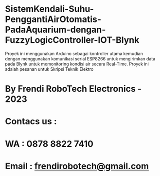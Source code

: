 # SistemKendali-Suhu-PenggantiAirOtomatis-PadaAquarium-dengan-FuzzyLogicController-IOT-Blynk
Proyek ini menggunakan Arduino sebagai kontroller utama kemudian dengan menggunakan komunikasi serial ESP8266 untuk mengirimkan data pada Blynk untuk memonitoring kondisi air secara Real-Time. Proyek ini adalah pesanan untuk Skripsi Teknik Elektro

# By Frendi RoboTech Electronics - 2023
# Contacs us : 
# WA    : 0878 8822 7410
# Email : frendirobotech@gmail.com
